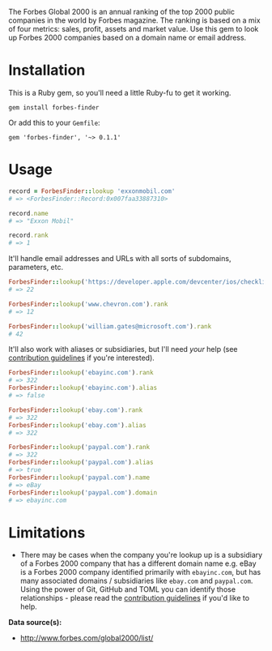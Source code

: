 The Forbes Global 2000 is an annual ranking of the top 2000 public companies in the world by Forbes magazine. The ranking is based on a mix of four metrics: sales, profit, assets and market value.  Use this gem to look up Forbes 2000 companies based on a domain name or email address.

# Installation

This is a Ruby gem, so you'll need a little Ruby-fu to get it working.

```
gem install forbes-finder
```

Or add this to your `Gemfile`:

```
gem 'forbes-finder', '~> 0.1.1'
```


# Usage

```ruby
record = ForbesFinder::lookup 'exxonmobil.com'
# => <ForbesFinder::Record:0x007faa33887310>

record.name
# => "Exxon Mobil"

record.rank
# => 1
```

It'll handle email addresses and URLs with all sorts of subdomains, parameters, etc.

```ruby
ForbesFinder::lookup('https://developer.apple.com/devcenter/ios/checklist/').rank
# => 22

ForbesFinder::lookup('www.chevron.com').rank
# => 12

ForbesFinder::lookup('william.gates@microsoft.com').rank
# 42

```

It'll also work with aliases or subsidiaries, but I'll need *your* help (see [contribution guidelines](/CONTRIBUTING.md) if you're interested).

```ruby
ForbesFinder::lookup('ebayinc.com').rank
# => 322
ForbesFinder::lookup('ebayinc.com').alias
# => false

ForbesFinder::lookup('ebay.com').rank
# => 322
ForbesFinder::lookup('ebay.com').alias
# => 322

ForbesFinder::lookup('paypal.com').rank
# => 322
ForbesFinder::lookup('paypal.com').alias
# => true
ForbesFinder::lookup('paypal.com').name
# => eBay
ForbesFinder::lookup('paypal.com').domain
# => ebayinc.com
```

# Limitations

* There may be cases when the company you're lookup up is a subsidiary of a Forbes 2000 company that has a different domain name e.g. eBay is a Forbes 2000 company identified primarily with `ebayinc.com`, but has many associated domains / subsidiaries like `ebay.com` and `paypal.com`. Using the power of Git, GitHub and TOML you can identify those relationships - please read the [contribution guidelines](/CONTRIBUTING.md) if you'd like to help.


**Data source(s):**
 * http://www.forbes.com/global2000/list/
